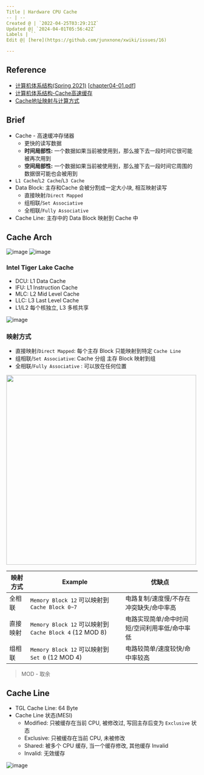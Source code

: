 ```yaml
---
Title | Hardware CPU Cache
-- | --
Created @ | `2022-04-25T03:29:21Z`
Updated @| `2024-04-01T05:56:42Z`
Labels | ``
Edit @| [here](https://github.com/junxnone/xwiki/issues/16)

---
```

## Reference
- [计算机体系结构(Spring 2021)](http://staff.ustc.edu.cn/~xhzhou/CA-Spring2021/CA.html)  [[chapter04-01.pdf](https://github.com/junxnone/linuxwiki/files/8551388/chapter04-01.pdf)]
- [计算机体系结构-Cache高速缓存](https://zhuanlan.zhihu.com/p/482651908)
- [Cache地址映射与计算方式](https://www.cnblogs.com/AD-milk/p/13225494.html)


## Brief
- Cache - 高速缓冲存储器
  - 更快的读写数据
  - **时间局部性:** 一个数据如果当前被使用到，那么接下去一段时间它很可能被再次用到
  - **空间局部性:** 一个数据如果当前被使用到，那么接下去一段时间它周围的数据很可能也会被用到
- `L1 Cache`/`L2 Cache`/`L3 Cache`
- Data Block: 主存和Cache 会被分割成一定大小块, 相互映射读写
  - 直接映射/`Direct Mapped`
  - 组相联/`Set Associative`
  - 全相联/`Fully Associative`
- Cache Line: 主存中的 Data Block 映射到 Cache 中

## Cache Arch

![image](https://user-images.githubusercontent.com/2216970/165016896-a476cb9a-2cc7-4d4e-b1bc-289951c5e79f.png)
![image](https://user-images.githubusercontent.com/2216970/165035159-bbf5b607-aa0d-40ad-b15b-35a3c31ed91e.png)

### Intel Tiger Lake Cache
- DCU: L1 Data Cache
- IFU: L1 Instruction Cache
- MLC: L2 Mid Level Cache
- LLC: L3 Last Level Cache
- L1/L2 每个核独立, L3 多核共享

![image](https://user-images.githubusercontent.com/2216970/165446774-2a1238e2-a2b3-4611-b3f0-0773fe19a452.png)

### 映射方式
- 直接映射/`Direct Mapped`:  每个主存 Block 只能映射到特定 `Cache Line`
- 组相联/`Set Associative`: Cache 分组 主存 Block 映射到组
- 全相联/`Fully Associative` : 可以放在任何位置

<img width=500 src="https://user-images.githubusercontent.com/2216970/165017679-58109c88-1645-4171-9ca1-4e6fa9028f57.png">

映射方式 | Example | 优缺点
-- | -- | --
全相联 | `Memory Block 12` 可以映射到 `Cache Block 0~7` | 电路复制/速度慢/不存在冲突缺失/命中率高
直接映射 |  `Memory Block 12` 可以映射到 `Cache Block 4` (12 MOD 8) | 电路实现简单/命中时间短/空间利用率低/命中率低
组相联 | `Memory Block 12` 可以映射到 `Set 0` (12 MOD 4) | 电路较简单/速度较快/命中率较高

> MOD - 取余

## Cache Line
- TGL Cache Line: 64 Byte
- Cache Line 状态(MESI)
  - Modified: 只被缓存在当前 CPU, 被修改过, 写回主存后变为 `Exclusive` 状态
  - Exclusive: 只被缓存在当前 CPU, 未被修改
  - Shared: 被多个 CPU 缓存, 当一个缓存修改, 其他缓存 Invalid
  - Invalid: 无效缓存

![image](https://user-images.githubusercontent.com/2216970/165450175-d30308d8-4f13-48bb-bb68-eb3551d2182a.png)

